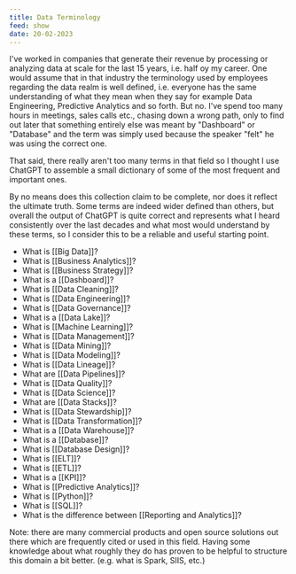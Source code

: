 ```yaml
---
title: Data Terminology
feed: show
date: 20-02-2023
---
```

I've worked in companies that generate their revenue by processing or analyzing data at scale for the last 15 years, i.e. half oy my career. One would assume that in that industry the terminology used by employees regarding the data realm is well defined, i.e. everyone has the same understanding of what they mean when they say for example Data Engineering, Predictive Analytics and so forth. But no. I've spend too many hours in meetings, sales calls etc., chasing down a wrong path, only to find out later that something entirely else was meant by "Dashboard" or "Database" and the term was simply used because the speaker "felt" he was using the correct one.

That said, there really aren't too many terms in that field so I thought I use ChatGPT to assemble a small dictionary of some of the most frequent and important ones.

By no means does this collection claim to be complete, nor does it reflect the ultimate truth. Some terms are indeed wider defined than others, but overall the output of ChatGPT is quite correct and represents what I heard consistently over the last decades and what most would understand by these terms, so I consider this to be a reliable and useful starting point.

- What is [[Big Data]]?
- What is [[Business Analytics]]?
- What is [[Business Strategy]]?
- What is a [[Dashboard]]?
- What is [[Data Cleaning]]?
- What is [[Data Engineering]]?
- What is [[Data Governance]]?
- What is a [[Data Lake]]?
- What is [[Machine Learning]]?
- What is [[Data Management]]?
- What is [[Data Mining]]?
- What is [[Data Modeling]]?
- What is [[Data Lineage]]?
- What are [[Data Pipelines]]?
- What is [[Data Quality]]?
- What is [[Data Science]]?
- What are [[Data Stacks]]?
- What is [[Data Stewardship]]?
- What is [[Data Transformation]]?
- What is a [[Data Warehouse]]?
- What is a [[Database]]?
- What is [[Database Design]]?
- What is [[ELT]]?
- What is [[ETL]]?
- What is a [[KPI]]?
- What is [[Predictive Analytics]]?
- What is [[Python]]?
- What is [[SQL]]?
- What is the difference between [[Reporting and Analytics]]?

Note: there are  many commercial products and open source solutions out there which are frequently cited or used in this field. Having some knowledge about what roughly they do has proven to be helpful to structure this domain a bit better. (e.g. what is Spark, SIIS, etc.) 